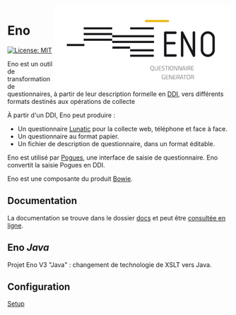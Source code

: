 <img align="right" src="logo/eno-logo.png" alt="Eno logo"/>

# Eno

[![License: MIT](https://img.shields.io/badge/License-MIT-blue.svg)](https://opensource.org/licenses/MIT)

Eno est un outil de transformation de questionnaires, à partir de leur description formelle en [DDI](https://ddialliance.org/), vers différents formats destinés aux opérations de collecte

À partir d'un DDI, Eno peut produire :

- Un questionnaire [Lunatic](https://github.com/InseeFr/Lunatic) pour la collecte web, téléphone et face à face.
- Un questionnaire au format papier.
- Un fichier de description de questionnaire, dans un format éditable.

Eno est utilisé par [Pogues](https://github.com/InseeFr/Pogues), une interface de saisie de questionnaire. Eno convertit la saisie Pogues en DDI.

Eno est une composante du produit [Bowie](https://github.com/InseeFr/Bowie).

## Documentation

La documentation se trouve dans le dossier [docs](./docs/fr) et peut être [consultée en ligne](https://inseefr.github.io/Eno/fr).

## Eno _Java_

Projet Eno V3 "Java" : changement de technologie de XSLT vers Java.

## Configuration

[Setup](./README#Setup)
